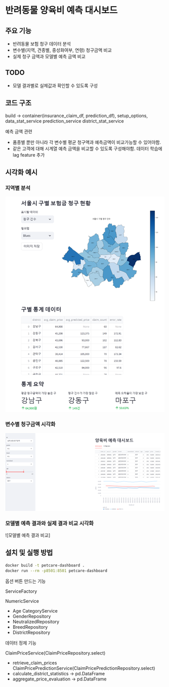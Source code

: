 # 반려동물 양육비 예측 대시보드

## 주요 기능
- 반려동물 보험 청구 데이터 분석
- 변수별(지역, 견종별, 중성화여부, 연령) 청구금액 비교
- 실제 청구 금액과 모델별 예측 금액 비교

## TODO
- 모델 결과별로 실제값과 확인할 수 있도록 구성


## 코드 구조
build -> container(insurance_claim_df, prediction_df), setup_options, 
data_stat_service 
prediction_service
district_stat_service



예측 금액 관련  
- 품종별 뿐만 아니라 각 변수별 평균 청구액과 예측금액이 비교가능할 수 있어야함.
- 같은 고객에 대해 시계열 예측 금액을 비교할 수 있도록 구성해야함. 데이터 학습에 lag feature 추가

## 시각화 예시

### 지역별 분석
![서울시 구별 보험금 청구 현황](img/by_district.png)

###  변수별 청구금액 시각화
![변수별 청구금액 분석](img/by_variable.png)

### 모델별 예측 결과와 실제 결과 비교 시각화
![모델별 예측 결과 비교]

## 설치 및 실행 방법
```bash
docker build -t petcare-dashboard .
docker run --rm -p8501:8501 petcare-dashboard
```


옵션 버튼 만드는 기능

ServiceFactory

NumericService
- Age
CategoryService
- GenderRepository
- NeutralizedRepository
- BreedRepository
- DistrictRepository


데이터 정제 기능

ClaimPriceService(ClaimPriceRepository.select)
- retrieve_claim_prices
ClaimPricePredictionService(ClaimPricePredictionRepository.select)
- calculate_district_statistics -> pd.DataFrame
- aggregate_price_evaluation -> pd.DataFrame